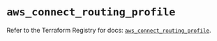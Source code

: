 # `aws_connect_routing_profile`

Refer to the Terraform Registry for docs: [`aws_connect_routing_profile`](https://registry.terraform.io/providers/hashicorp/aws/5.84.0/docs/resources/connect_routing_profile).
